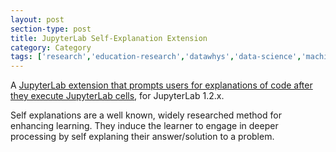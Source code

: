 ```yaml
---
layout: post
section-type: post
title: JupyterLab Self-Explanation Extension
category: Category
tags: ['research','education-research','datawhys','data-science','machine-learning','programming','statistics']
---
```

A [JupyterLab extension that prompts users for explanations of code after they execute JupyterLab cells](https://github.com/aolney/self-explanation-extension), for JupyterLab 1.2.x.

Self explanations are a well known, widely researched method for enhancing learning. 
They induce the learner to engage in deeper processing by self explaning their answer/solution to a problem.
